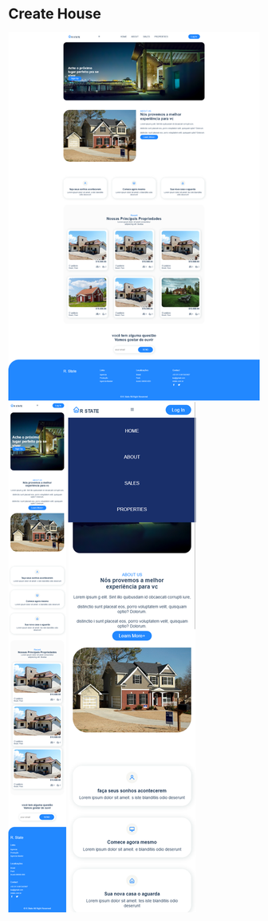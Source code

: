 <h1 text-align="center"> Create House </h1>
<img src="./DesignResponsiveWebHouse.png" title="template create house" />

<div "style =  display: grid; grid-template-columns: repeat(2fr, 1fr)); gap: 1rem;" >
<img src="./responsive01.png" title="template create house responsive 02" />
<img src="./responsive02.png" title="template create house responsive 01" />
</div>


